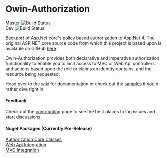 # Owin-Authorization
Master ![Build Status](https://davidparks8.visualstudio.com/_apis/public/build/definitions/ae37acab-ad85-4e44-8b7c-ff852d94c49d/1/badge)  
Dev ![Build Status](https://davidparks8.visualstudio.com/_apis/public/build/definitions/ae37acab-ad85-4e44-8b7c-ff852d94c49d/2/badge)
  
Backport of Asp.Net core's policy based authorization to Asp.Net 4. The original ASP.NET core source code from which this project is based upon is available on GitHub [here]( https://github.com/aspnet/Security).

Owin-Authorization provides both declarative and imperative authorization functionality to enable you to limit access to MVC or Web Api controllers and actions based upon the role or claims an identity contains, and the resource being requested.

Head over to the [wiki](https://github.com/DavidParks8/Owin-Authorization/wiki) for documentation or check out the [samples](https://github.com/DavidParks8/Owin-Authorization/tree/master/samples) if you'd rather dive right in.

#### Feedback
Check out the [contributing](CONTRIBUTING.md) page to see the best places to log issues and start discussions.

#### Nuget Packages (Currently Pre-Release)
[Authorization Core Classes](https://www.nuget.org/packages/Microsoft.Owin.Security.Authorization/)  
[Web Api Integration](https://www.nuget.org/packages/Microsoft.Owin.Security.Authorization.WebApi/)  
[MVC Integration](https://www.nuget.org/packages/Microsoft.Owin.Security.Authorization.Mvc/)
